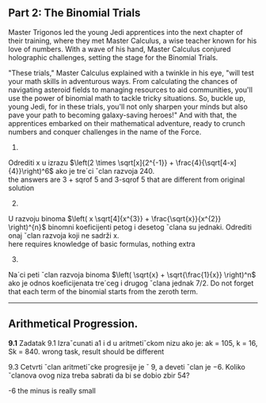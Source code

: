 ## Part 2: The Binomial Trials

Master Trigonos led the young Jedi apprentices into the next chapter of their training, where they met Master Calculus, a wise teacher known for his love of numbers. With a wave of his hand, Master Calculus conjured holographic challenges, setting the stage for the Binomial Trials.

"These trials," Master Calculus explained with a twinkle in his eye, "will test your math skills in adventurous ways. From calculating the chances of navigating asteroid fields to managing resources to aid communities, you'll use the power of binomial math to tackle tricky situations. So, buckle up, young Jedi, for in these trials, you'll not only sharpen your minds but also pave your path to becoming galaxy-saving heroes!" And with that, the apprentices embarked on their mathematical adventure, ready to crunch numbers and conquer challenges in the name of the Force.

1.
Odrediti x u izrazu
$`\left(2 \times \sqrt[x]{2^{-1}} + \frac{4}{\sqrt[4-x]{4}}\right)^6`$
ako je tre´ci ˇclan razvoja 240.  
the answers are 3 + sqrof 5 and 3-sqrof 5 that are different from original solution

2.
U razvoju binoma
$`\left( x \sqrt[4]{x^{3}} + \frac{\sqrt{x}}{x^{2}} \right)^{n}`$
binomni koeficijenti petog i desetog ˇclana su jednaki. Odrediti onaj ˇclan razvoja koji ne sadrži x.  
here requires knowledge of basic formulas, nothing extra

3.
Na´ci peti ˇclan razvoja binoma $`\left( \sqrt{x} + \sqrt{\frac{1}{x}} \right)^n`$ ako je odnos koeficijenata tre´ceg i drugog
ˇclana jednak 7/2.
Do not forget that each term of the binomial starts from the zeroth term.

------
## Arithmetical Progression.

**9.1** Zadatak 9.1 Izraˇcunati a1 i d u aritmetiˇckom nizu ako je: ak = 105, k = 16, Sk = 840.
wrong task, result should be different

9.3 Cetvrti ˇclan aritmetiˇcke progresije je ˇ 9, a deveti ˇclan je −6. Koliko ˇclanova ovog niza treba sabrati da bi se dobio zbir 54?

-6 the minus is really small